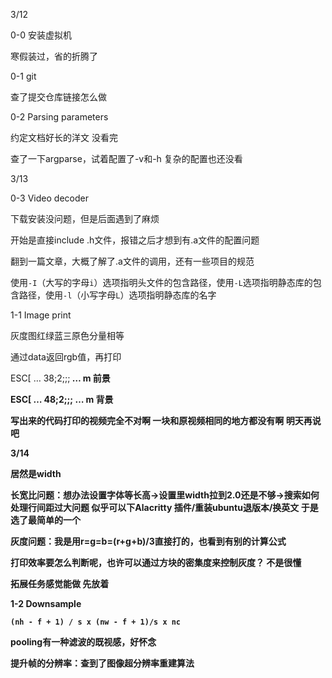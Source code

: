 3/12

0-0 安装虚拟机

寒假装过，省的折腾了

0-1 git

查了提交仓库链接怎么做

0-2 Parsing parameters 

约定文档好长的洋文 没看完

查了一下argparse，试着配置了-v和-h 复杂的配置也还没看

3/13

0-3  Video decoder

下载安装没问题，但是后面遇到了麻烦

开始是直接include .h文件，报错之后才想到有.a文件的配置问题

翻到一篇文章，大概了解了.a文件的调用，还有一些项目的规范

使用`-I`（大写的字母`i`）选项指明头文件的包含路径，使用`-L`选项指明静态库的包含路径，使用`-l`（小写字母`L`）选项指明静态库的名字

1-1 Image print

灰度图红绿蓝三原色分量相等

通过data返回rgb值，再打印

ESC[ … 38;2;<r>;<g>;<b> … m 前景

ESC[ … 48;2;<r>;<g>;<b> … m 背景

写出来的代码打印的视频完全不对啊 一块和原视频相同的地方都没有啊 明天再说吧

3/14 

居然是width

长宽比问题：想办法设置字体等长高->设置里width拉到2.0还是不够->搜索如何处理行间距过大问题 似乎可以下Alacritty 插件/重装ubuntu退版本/换英文 于是选了最简单的一个

灰度问题：我是用r=g=b=(r+g+b)/3直接打的，也看到有别的计算公式 

打印效率要怎么判断呢，也许可以通过方块的密集度来控制灰度？ 不是很懂

拓展任务感觉能做 先放着

1-2 Downsample

```
(nh - f + 1) / s x (nw - f + 1)/s x nc
```

pooling有一种滤波的既视感，好怀念

提升帧的分辨率：查到了图像超分辨率重建算法
